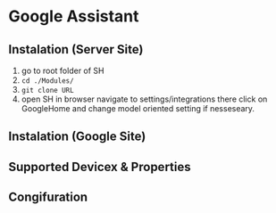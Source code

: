 # Google Assistant

## Instalation (Server Site)

1. go to root folder of SH
2. `cd ./Modules/`
3. `git clone URL`
4. open SH in browser navigate to settings/integrations there click on GoogleHome and change model oriented setting if nesseseary.

## Instalation (Google Site)

## Supported Devicex & Properties

## Congifuration
